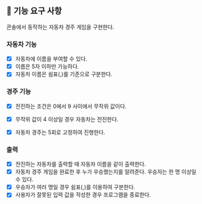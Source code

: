 ## 🎯 기능 요구 사항

콘솔에서 동작하는 자동차 경주 게임을 구현한다.

### 자동차 기능

- [x] 자동차에 이름을 부여할 수 있다.
- [x] 이름은 5자 이하만 가능하다.
- [x] 자동차 이름은 쉼표(,)를 기준으로 구분한다.

### 경주 기능

- [x] 전진하는 조건은 0에서 9 사이에서 무작위 값이다.
- [x] 무작위 값이 4 이상일 경우 자동차는 전진한다.

- [x] 자동차 경주는 5회로 고정하여 진행한다.

### 출력

- [x] 전진하는 자동차를 출력할 때 자동차 이름을 같이 출력한다.
- [x] 자동차 경주 게임을 완료한 후 누가 우승했는지를 알려준다. 우승자는 한 명 이상일 수 있다.
- [x] 우승자가 여러 명일 경우 쉼표(,)를 이용하여 구분한다.
- [x] 사용자가 잘못된 입력 값을 작성한 경우 프로그램을 종료한다.

